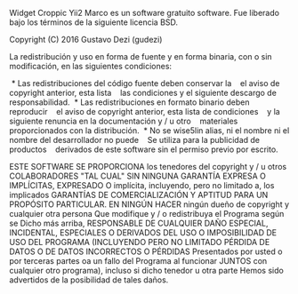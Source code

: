 Widget Croppic Yii2 Marco es un software gratuito
software. Fue liberado bajo los términos de la siguiente
licencia BSD.

Copyright (C) 2016 Gustavo Dezi (gudezi)

La redistribución y uso en forma de
fuente y en forma binaria, con o sin modificación,
en las siguientes condiciones:

 * Las redistribuciones del código fuente deben conservar la
   el aviso de copyright anterior, esta lista
   las condiciones y el siguiente descargo de responsabilidad.
 * Las redistribuciones en formato binario deben reproducir
   el aviso de copyright anterior, esta lista de condiciones
   y la siguiente renuncia en la documentación y / u otro
   materiales proporcionados con la distribución.
 * No se wise5lin alias, ni el nombre ni el nombre del desarrollador no puede
   Se utiliza para la publicidad de productos
   derivados de este software sin el permiso previo por escrito.

ESTE SOFTWARE SE PROPORCIONA los tenedores del copyright y / u otros
COLABORADORES "TAL CUAL" SIN NINGUNA GARANTÍA EXPRESA O IMPLÍCITAS, EXPRESADO
O implícita, incluyendo, pero no limitado a, los implicados
GARANTÍAS DE COMERCIALIZACIÓN Y APTITUD PARA UN PROPÓSITO PARTICULAR. EN NINGÚN
HACER ningún dueño de copyright y cualquier otra persona
Que modifique y / o redistribuya el Programa según se
Dicho más arriba, RESPONSABLE DE CUALQUIER DAÑO ESPECIAL, INCIDENTAL,
ESPECIALES O DERIVADOS DEL USO O
IMPOSIBILIDAD DE USO DEL PROGRAMA (INCLUYENDO PERO NO LIMITADO
PÉRDIDA DE DATOS O DE DATOS INCORRECTOS O PÉRDIDAS
Presentados por usted o por terceras partes oa un fallo del Programa al funcionar
JUNTOS con cualquier otro programa), incluso si dicho tenedor u otra parte
Hemos sido advertidos de la posibilidad de tales daños.
